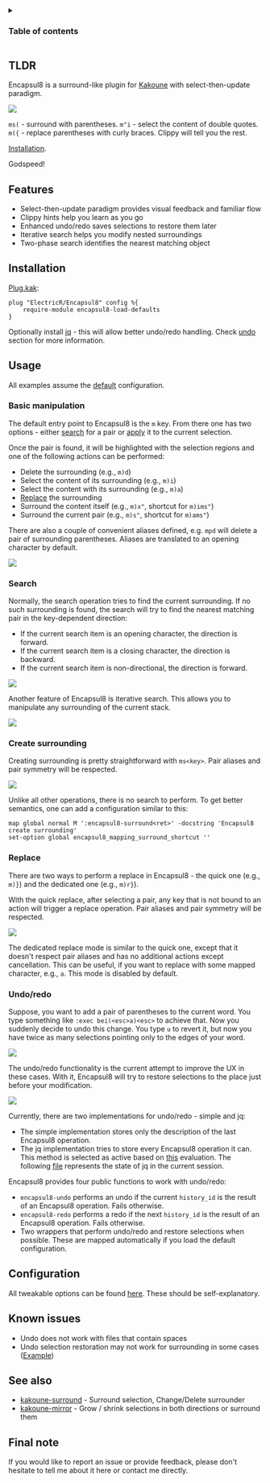 <details>
<summary><h3>Table of contents</h3></summary>

1. [TLDR](#tldr)
2. [Features](#features)
3. [Installation](#installation)
4. [Usage](#usage)
    1. [Basic manipulation](#basic-manipulation)
    2. [Search](#search)
    3. [Create surrounding](#create-surrounding)
    4. [Replace](#replace)
    5. [Undo/redo](#undoredo)
5. [Configuration](#configuration)
6. [Known issues](#known-issues)
7. [See also](#see-also)
8. [Final note](#final-note)

</details>

## TLDR

Encapsul8 is a surround-like plugin for [Kakoune](https://github.com/mawww/kakoune) with select-then-update paradigm.

![](https://github.com/ElectricR/Encapsul8-assets/blob/master/assets/full.webp)

`ms(` - surround with parentheses. `m"i` - select the content of double quotes. `m({` - replace parentheses with curly braces. Clippy will tell you the rest.

[Installation](#installation).

Godspeed!

## Features

* Select-then-update paradigm provides visual feedback and familiar flow
* Clippy hints help you learn as you go
* Enhanced undo/redo saves selections to restore them later
* Iterative search helps you modify nested surroundings
* Two-phase search identifies the nearest matching object

## Installation

[Plug.kak](https://github.com/andreyorst/plug.kak):
```
plug "ElectricR/Encapsul8" config %{
    require-module encapsul8-load-defaults
}
```

Optionally install [jq](https://github.com/jqlang/jq) - this will allow better undo/redo handling. Check [undo](#undoredo) section for more information.

## Usage

All examples assume the [default](https://github.com/ElectricR/Encapsul8/blob/master/rc/config.kak) configuration.

### Basic manipulation

The default entry point to Encapsul8 is the `m` key. From there one has two options - either [search](#search) for a pair or [apply](#create-surrounding) it to the current selection.

Once the pair is found, it will be highlighted with the selection regions and one of the following actions can be performed:

* Delete the surrounding (e.g., `m)d`)
* Select the content of its surrounding (e.g., `m)i`)
* Select the content with its surrounding (e.g., `m)a`)
* [Replace](#replace) the surrounding
* Surround the content itself (e.g., `m)x"`, shortcut for `m)ims"`)
* Surround the current pair (e.g., `m)s"`, shortcut for `m)ams"`)

There are also a couple of convenient aliases defined, e.g. `mpd` will delete a pair of surrounding parentheses. Aliases are translated to an opening character by default.

![](https://github.com/ElectricR/Encapsul8-assets/blob/master/assets/basics.webp)

### Search

Normally, the search operation tries to find the current surrounding. If no such surrounding is found, the search will try to find the nearest matching pair in the key-dependent direction:

* If the current search item is an opening character, the direction is forward.
* If the current search item is a closing character, the direction is backward.
* If the current search item is non-directional, the direction is forward.

![](https://github.com/ElectricR/Encapsul8-assets/blob/master/assets/search-two-phase.webp)

Another feature of Encapsul8 is iterative search. This allows you to manipulate any surrounding of the current stack.

![](https://github.com/ElectricR/Encapsul8-assets/blob/master/assets/search-iterative.webp)

### Create surrounding

Creating surrounding is pretty straightforward with `ms<key>`. Pair aliases and pair symmetry will be respected.

![](https://github.com/ElectricR/Encapsul8-assets/blob/master/assets/surround.webp)

Unlike all other operations, there is no search to perform. To get better semantics, one can add a configuration similar to this:

```
map global normal M ':encapsul8-surround<ret>' -docstring 'Encapsul8 create surrounding'
set-option global encapsul8_mapping_surround_shortcut ''
```

### Replace

There are two ways to perform a replace in Encapsul8 - the quick one (e.g., `m)}`) and the dedicated one (e.g., `m)r}`).

With the quick replace, after selecting a pair, any key that is not bound to an action will trigger a replace operation. Pair aliases and pair symmetry will be respected.

![](https://github.com/ElectricR/Encapsul8-assets/blob/master/assets/replace-quick.webp)

The dedicated replace mode is similar to the quick one, except that it doesn't respect pair aliases and has no additional actions except cancellation. This can be useful, if you want to replace with some mapped character, e.g., `a`. This mode is disabled by default.

### Undo/redo
Suppose, you want to add a pair of parentheses to the current word. You type something like `:exec bei(<esc>a)<esc>` to achieve that. Now you suddenly decide to undo this change. You type `u` to revert it, but now you have twice as many selections pointing only to the edges of your word.

![](https://github.com/ElectricR/Encapsul8-assets/blob/master/assets/undo-1.webp)

The undo/redo functionality is the current attempt to improve the UX in these cases. With it, Encapsul8 will try to restore selections to the place just before your modification.

![](https://github.com/ElectricR/Encapsul8-assets/blob/master/assets/undo-2.webp)

Currently, there are two implementations for undo/redo - simple and jq:
* The simple implementation stores only the description of the last Encapsul8 operation.
* The jq implementation tries to store every Encapsul8 operation it can. This method is selected as active based on [this](https://github.com/ElectricR/Encapsul8/blob/416b0c67d218e91800024bf7feca7594507e8de7/rc/undo/init.kak#L2) evaluation. The following [file](https://github.com/ElectricR/Encapsul8/blob/416b0c67d218e91800024bf7feca7594507e8de7/rc/undo/jq.kak#L3) represents the state of jq in the current session.

Encapsul8 provides four public functions to work with undo/redo:
* `encapsul8-undo` performs an undo if the current `history_id` is the result of an Encapsul8 operation. Fails otherwise.
* `encapsul8-redo` performs a redo if the next `history_id` is the result of an Encapsul8 operation. Fails otherwise.
* Two wrappers that perform undo/redo and restore selections when possible. These are mapped automatically if you load the default configuration.

## Configuration

All tweakable options can be found [here](https://github.com/ElectricR/Encapsul8/blob/master/rc/config.kak). These should be self-explanatory.

## Known issues
* Undo does not work with files that contain spaces
* Undo selection restoration may not work for surrounding in some cases ([Example](https://github.com/ElectricR/Encapsul8/blob/8d59351fb234ee8ecf846e586d5ba61d43acc175/tests/test.src#L671))


## See also
* [kakoune-surround](https://github.com/h-youhei/kakoune-surround) - Surround selection, Change/Delete surrounder
* [kakoune-mirror](https://github.com/Delapouite/kakoune-mirror) - Grow / shrink selections in both directions or surround them

## Final note

If you would like to report an issue or provide feedback, please don't hesitate to tell me about it here or contact me directly.
